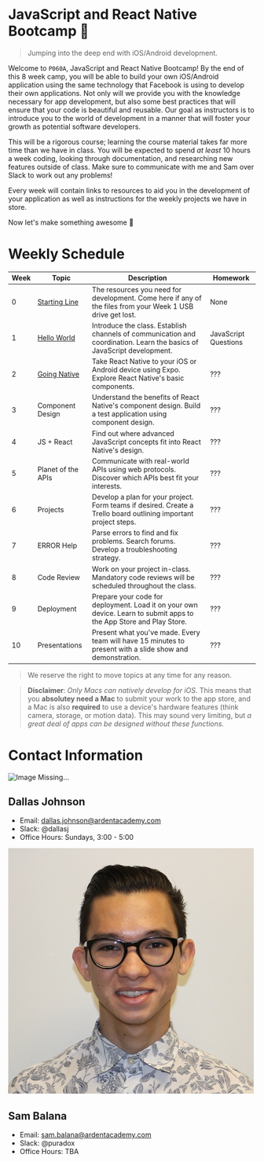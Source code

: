 JavaScript and React Native Bootcamp :rocket:
=============================================

 > Jumping into the deep end with iOS/Android development.

Welcome to `P060A`, JavaScript and React Native Bootcamp! By the end of this 8
week camp, you will be able to build your own iOS/Android application using the
same technology that Facebook is using to develop their own applications. Not
only will we provide you with the knowledge necessary for app development, but
also some best practices that will ensure that your code is beautiful and
reusable. Our goal as instructors is to introduce you to the world of
development in a manner that will foster your growth as potential software
developers.

This will be a rigorous course; learning the course material takes far more time
than we have in class. You will be expected to spend *at least* 10 hours a week
coding, looking through documentation, and researching new features outside of
class. Make sure to communicate with me and Sam over Slack to work out any
problems!

Every week will contain links to resources to aid you in the development of your
application as well as instructions for the weekly projects we have in store.

Now let's make something awesome :tada:

Weekly Schedule
===============
Week | Topic              | Description                                                                                                               | Homework
---- | ------------------ | ------------------------------------------------------------------------------------------------------------------------- | -------------------
   0 | [Starting Line][0] | The resources you need for development. Come here if any of the files from your Week 1 USB drive get lost.                | None
   1 | [Hello World][1]   | Introduce the class. Establish channels of communication and coordination. Learn the basics of JavaScript development.    | JavaScript Questions
   2 | [Going Native][2]  | Take React Native to your iOS or Android device using Expo. Explore React Native's basic components.                      | ???
   3 | Component Design   | Understand the benefits of React Native's component design. Build a test application using component design.              | ???
   4 | JS + React         | Find out where advanced JavaScript concepts fit into React Native's design.                                               | ???
   5 | Planet of the APIs | Communicate with real-world APIs using web protocols. Discover which APIs best fit your interests.                        | ???
   6 | Projects           | Develop a plan for your project. Form teams if desired. Create a Trello board outlining important project steps.          | ???
   7 | ERROR Help         | Parse errors to find and fix problems. Search forums. Develop a troubleshooting strategy.                                 | ???
   8 | Code Review        | Work on your project in-class. Mandatory code reviews will be scheduled throughout the class.                             | ???
   9 | Deployment         | Prepare your code for deployment. Load it on your own device. Learn to submit apps to the App Store and Play Store.       | ???
  10 | Presentations      | Present what you've made. Every team will have 15 minutes to present with a slide show and demonstration.                 | ???

 > We reserve the right to move topics at any time for any reason.

 > **Disclaimer**: *Only Macs can natively develop for iOS.* This means that you
 > **absolutey need a Mac** to submit your work to the app store, and a Mac is
 > also **required** to use a device's hardware features (think camera, storage,
 > or motion data). This may sound very limiting, but *a great deal of apps can
 > be designed without these functions.*

[0]: https://github.com/ArdentLabs/bootcamp-fall-2017/tree/master/week0
[1]: https://github.com/ArdentLabs/bootcamp-fall-2017/tree/master/week1
[2]: https://github.com/ArdentLabs/bootcamp-fall-2017/tree/master/week2
[3]: https://github.com/ArdentLabs/bootcamp-fall-2017/tree/master/week3
[4]: https://github.com/ArdentLabs/bootcamp-fall-2017/tree/master/week4
[5]: https://github.com/ArdentLabs/bootcamp-fall-2017/tree/master/week5
[6]: https://github.com/ArdentLabs/bootcamp-fall-2017/tree/master/week6
[7]: https://github.com/ArdentLabs/bootcamp-fall-2017/tree/master/week7
[8]: https://github.com/ArdentLabs/bootcamp-fall-2017/tree/master/week8
[9]: https://github.com/ArdentLabs/bootcamp-fall-2017/tree/master/week9

Contact Information
===================

![Image Missing...](/assets/dallas.jpg)
## Dallas Johnson
  * Email: dallas.johnson@ardentacademy.com
  * Slack: @dallasj
  * Office Hours: Sundays, 3:00 - 5:00

![Image Missing...](/assets/sam.jpg)
## Sam Balana
  * Email: sam.balana@ardentacademy.com
  * Slack: @puradox
  * Office Hours: TBA
